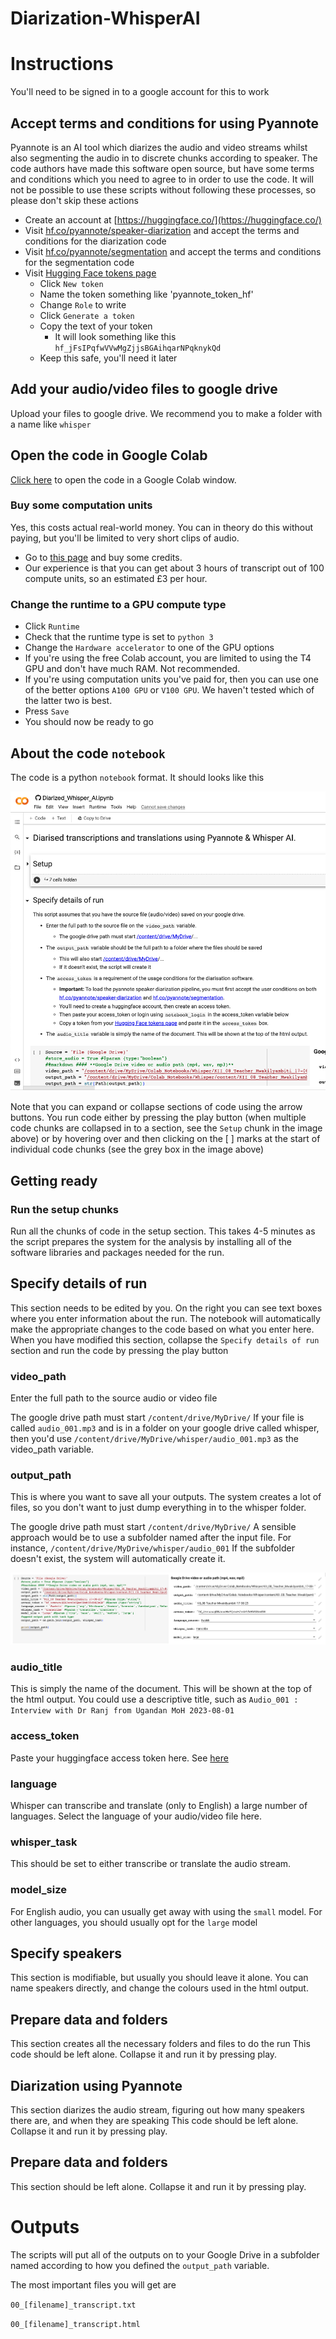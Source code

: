 # Diarization-WhisperAI

# Instructions

You'll need to be signed in to a google account for this to work

## Accept terms and conditions for using Pyannote  <a id="terms_and_conditions"></a>

Pyannote is an AI tool which diarizes the audio and video streams whilst also segmenting the audio in to discrete chunks according to speaker. The code authors have made this software open source, but have some terms and conditions which you need to agree to in order to use the code. It will not be possible to use these scripts without following these processes, so please don't skip these actions

* Create an account at [https://huggingface.co/](https://huggingface.co/)
* Visit [hf.co/pyannote/speaker-diarization](https://hf.co/pyannote/speaker-diarization) and accept the terms and conditions for the diarization code
* Visit [hf.co/pyannote/segmentation](https://huggingface.co/pyannote/segmentation) and accept the terms and conditions for the segmentation code
* Visit [Hugging Face tokens page](https://huggingface.co/settings/tokens)
  * Click `New token`
  * Name the token something like 'pyannote_token_hf'
  * Change `Role` to write
  * Click `Generate a token`
  * Copy the text of your token
    * It will look something like this `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`
  * Keep this safe, you'll need it later 

## Add your audio/video files to google drive

Upload your files to google drive. We recommend you to make a folder with a name like `whisper`

## Open the code in Google Colab

[Click here](https://colab.research.google.com/github/chrissyhroberts/Diarization-WhisperAI/blob/main/Diarized_Whisper_AI.ipynb) to open the code in a Google Colab window. 

### Buy some computation units

Yes, this costs actual real-world money. You can in theory do this without paying, but you'll be limited to very short clips of audio. 
* Go to [this page](https://colab.research.google.com/signup/pricing) and buy some credits.
* Our experience is that you can get about 3 hours of transcript out of 100 compute units, so an estimated £3 per hour.

### Change the runtime to a GPU compute type
* Click `Runtime`
* Check that the runtime type is set to `python 3`
* Change the `Hardware accelerator` to one of the GPU options
 * If you're using the free Colab account, you are limited to using the T4 GPU and don't have much RAM. Not recommended.
 * If you're using computation units you've paid for, then you can use one of the better options `A100 GPU` or `V100 GPU`. We haven't tested which of the latter two is best.
 * Press `Save`
 * You should now be ready to go

## About the code `notebook`

The code is a python `notebook` format. It should looks like this

![](/img/notebook.png)

Note that you can expand or collapse sections of code using the arrow buttons. 
You run code either by pressing the play button (when multiple code chunks are collapsed in to a section, see the `Setup` chunk in the image above) or by hovering over and then clicking on the [ ] marks at the start of individual code chunks (see the grey box in the image above)

## Getting ready <a id="getting_ready"></a>

### Run the setup chunks
Run all the chunks of code in the setup section. This takes 4-5 minutes as the script prepares the system for the analysis by installing all of the software libraries and packages needed for the run. 

## Specify details of run  <a id="run_details"></a>

This section needs to be edited by you. On the right you can see text boxes where you enter information about the run. 
The notebook will automatically make the appropriate changes to the code based on what you enter here. 
When you have modified this section, collapse the `Specify details of run` section and run the code by pressing the play button

### video_path
Enter the full path to the source audio or video file

The google drive path must start `/content/drive/MyDrive/`
If your file is called `audio_001.mp3` and is in a folder on your google drive called whisper, then you'd use `/content/drive/MyDrive/whisper/audio_001.mp3` as the video_path variable.

### output_path
This is where you want to save all your outputs. The system creates a lot of files, so you don't want to just dump everything in to the whisper folder. 

The google drive path must start `/content/drive/MyDrive/`
A sensible approach would be to use a subfolder named after the input file. For instance, `/content/drive/MyDrive/whisper/audio_001`
If the subfolder doesn't exist, the system will automatically create it. 

![](/img/run_parameters.png)

### audio_title
This is simply the name of the document. This will be shown at the top of the html output.
You could use a descriptive title, such as `Audio_001 : Interview with Dr Ranj from Ugandan MoH 2023-08-01`

### access_token
Paste your huggingface access token here. See [here](#terms_and_conditions)

### language
Whisper can transcribe and translate (only to English) a large number of languages. Select the language of your audio/video file here. 

### whisper_task
This should be set to either transcribe or translate the audio stream. 

### model_size
For English audio, you can usually get away with using the `small` model. For other languages, you should usually opt for the `large` model

## Specify speakers  <a id="speakers"></a>
This section is modifiable, but usually you should leave it alone. 
You can name speakers directly, and change the colours used in the html output. 

## Prepare data and folders  <a id="prep_data_and_folders"></a>
This section creates all the necessary folders and files to do the run
This code should be left alone. Collapse it and run it by pressing play.

## Diarization using Pyannote  <a id="diarization"></a>
This section diarizes the audio stream, figuring out how many speakers there are, and when they are speaking
This code should be left alone. Collapse it and run it by pressing play.

## Prepare data and folders  <a id="prep_data_and_folders"></a>
This section should be left alone. Collapse it and run it by pressing play.

# Outputs
The scripts will put all of the outputs on to your Google Drive in a subfolder named according to how you defined the `output_path` variable.

The most important files you will get are 

`00_[filename]_transcript.txt`  

`00_[filename]_transcript.html`  



